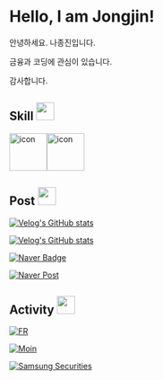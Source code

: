<h1> Hello, I am Jongjin!</h1>

<p>안녕하세요. 나종진입니다.</p>
<p>금융과 코딩에 관심이 있습니다.</p>
<p>감사합니다.</p>

<h2> Skill <img src = "https://media2.giphy.com/media/QssGEmpkyEOhBCb7e1/giphy.gif?cid=ecf05e47a0n3gi1bfqntqmob8g9aid1oyj2wr3ds3mg700bl&rid=giphy.gif" width = 32px> </h2>

<div style="display: flex; align-items: flex-start;"><img src="https://techstack-generator.vercel.app/python-icon.svg" alt="icon" width="67" height="67" /><img src="https://techstack-generator.vercel.app/java-icon.svg" alt="icon" width="67" height="67" /></div>

<h2> Post <img src = "https://media2.giphy.com/media/QssGEmpkyEOhBCb7e1/giphy.gif?cid=ecf05e47a0n3gi1bfqntqmob8g9aid1oyj2wr3ds3mg700bl&rid=giphy.gif" width = 32px> </h2>

[![Velog's GitHub stats](https://velog-readme-stats.vercel.app/api/badge?name=jongjinna)](https://velog.io/@jongjinna)

[![Velog's GitHub stats](https://velog-readme-stats.vercel.app/api?name=jongjinna&tag=equity&color=dark)](https://velog-readme-stats.vercel.app/api/redirect?name=jongjinna&tag=equity)

[![Naver Badge](https://img.shields.io/badge/Naver_Blog-03C75A?style=flat-square&logo=Naver&logoColor=white&link=https://blog.naver.com/njjwa1004)](https://blog.naver.com/njjwa1004)

[![Naver Post](https://github.com/jongjinna/jongjinna/blob/main/naver_blog.svg)](https://blog.naver.com/njjwa1004)

<!-- thanks for eungyeole "https://github.com/eungyeole/velog-readme-stats" -->

<h2> Activity <img src = "https://media2.giphy.com/media/QssGEmpkyEOhBCb7e1/giphy.gif?cid=ecf05e47a0n3gi1bfqntqmob8g9aid1oyj2wr3ds3mg700bl&rid=giphy.gif" width = 32px> </h2>

[![FR]()]()

[![Moin]()]()

[![Samsung Securities]()]()
